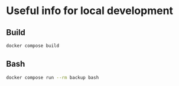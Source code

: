 # Useful info for local development

## Build

```bash
docker compose build
```

## Bash

```bash
docker compose run --rm backup bash
```
